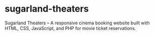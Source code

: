 # sugarland-theaters
Sugarland Theaters – A responsive cinema booking website built with HTML, CSS, JavaScript, and PHP for movie ticket reservations.
